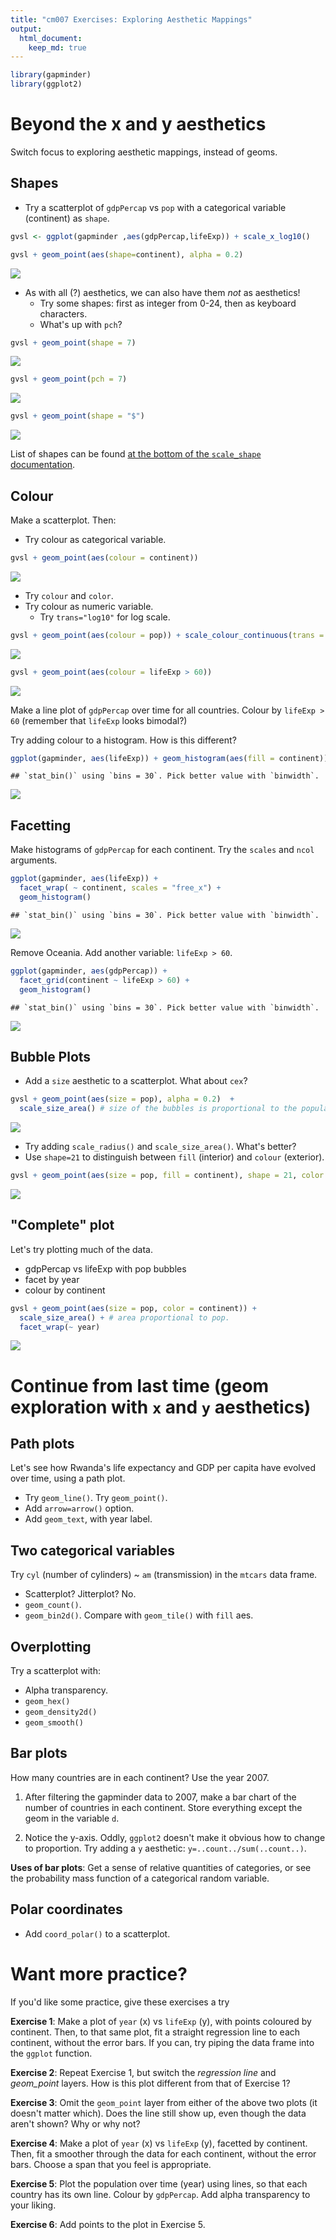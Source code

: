 ```yaml
---
title: "cm007 Exercises: Exploring Aesthetic Mappings"
output: 
  html_document:
    keep_md: true
---
```



```r
library(gapminder)
library(ggplot2)
```


# Beyond the x and y aesthetics

Switch focus to exploring aesthetic mappings, instead of geoms. 

## Shapes

- Try a scatterplot of `gdpPercap` vs `pop` with a categorical variable (continent) as `shape`.
    

```r
gvsl <- ggplot(gapminder ,aes(gdpPercap,lifeExp)) + scale_x_log10()

gvsl + geom_point(aes(shape=continent), alpha = 0.2)
```

![](cm007-exercise_files/figure-html/unnamed-chunk-2-1.png)<!-- -->

- As with all (?) aesthetics, we can also have them _not_ as aesthetics!
    - Try some shapes: first as integer from 0-24, then as keyboard characters.
    - What's up with `pch`?
    
    

```r
gvsl + geom_point(shape = 7)
```

![](cm007-exercise_files/figure-html/unnamed-chunk-3-1.png)<!-- -->

```r
gvsl + geom_point(pch = 7)
```

![](cm007-exercise_files/figure-html/unnamed-chunk-3-2.png)<!-- -->

```r
gvsl + geom_point(shape = "$")
```

![](cm007-exercise_files/figure-html/unnamed-chunk-3-3.png)<!-- -->

List of shapes can be found [at the bottom of the `scale_shape` documentation](https://ggplot2.tidyverse.org/reference/scale_shape.html).

## Colour

Make a scatterplot. Then:

- Try colour as categorical variable.


```r
gvsl + geom_point(aes(colour = continent))
```

![](cm007-exercise_files/figure-html/unnamed-chunk-4-1.png)<!-- -->

- Try `colour` and `color`. 
- Try colour as numeric variable.
    - Try `trans="log10"` for log scale.
    

```r
gvsl + geom_point(aes(colour = pop)) + scale_colour_continuous(trans = "log10")
```

![](cm007-exercise_files/figure-html/unnamed-chunk-5-1.png)<!-- -->

```r
gvsl + geom_point(aes(colour = lifeExp > 60))
```

![](cm007-exercise_files/figure-html/unnamed-chunk-5-2.png)<!-- -->

Make a line plot of `gdpPercap` over time for all countries. Colour by `lifeExp > 60` (remember that `lifeExp` looks bimodal?)


Try adding colour to a histogram. How is this different?


```r
ggplot(gapminder, aes(lifeExp)) + geom_histogram(aes(fill = continent))
```

```
## `stat_bin()` using `bins = 30`. Pick better value with `binwidth`.
```

![](cm007-exercise_files/figure-html/unnamed-chunk-6-1.png)<!-- -->


## Facetting

Make histograms of `gdpPercap` for each continent. Try the `scales` and `ncol` arguments. 


```r
ggplot(gapminder, aes(lifeExp)) +
  facet_wrap( ~ continent, scales = "free_x") + 
  geom_histogram()
```

```
## `stat_bin()` using `bins = 30`. Pick better value with `binwidth`.
```

![](cm007-exercise_files/figure-html/unnamed-chunk-7-1.png)<!-- -->

Remove Oceania. Add another variable: `lifeExp > 60`. 


```r
ggplot(gapminder, aes(gdpPercap)) +
  facet_grid(continent ~ lifeExp > 60) + 
  geom_histogram()
```

```
## `stat_bin()` using `bins = 30`. Pick better value with `binwidth`.
```

![](cm007-exercise_files/figure-html/unnamed-chunk-8-1.png)<!-- -->

## Bubble Plots

- Add a `size` aesthetic to a scatterplot. What about `cex`?


```r
gvsl + geom_point(aes(size = pop), alpha = 0.2)  + 
  scale_size_area() # size of the bubbles is proportional to the population
```

![](cm007-exercise_files/figure-html/unnamed-chunk-9-1.png)<!-- -->

- Try adding `scale_radius()` and `scale_size_area()`. What's better?
- Use `shape=21` to distinguish between `fill` (interior) and `colour` (exterior).


```r
gvsl + geom_point(aes(size = pop, fill = continent), shape = 21, color = "black", alpha = 0.2)
```

![](cm007-exercise_files/figure-html/unnamed-chunk-10-1.png)<!-- -->


## "Complete" plot

Let's try plotting much of the data.

- gdpPercap vs lifeExp with pop bubbles
- facet by year
- colour by continent


```r
gvsl + geom_point(aes(size = pop, color = continent)) + 
  scale_size_area() + # area proportional to pop.
  facet_wrap(~ year)
```

![](cm007-exercise_files/figure-html/unnamed-chunk-11-1.png)<!-- -->



# Continue from last time (geom exploration with `x` and `y` aesthetics)

## Path plots

Let's see how Rwanda's life expectancy and GDP per capita have evolved over time, using a path plot.

- Try `geom_line()`. Try `geom_point()`.
- Add `arrow=arrow()` option.
- Add `geom_text`, with year label. 


## Two categorical variables

Try `cyl` (number of cylinders) ~ `am` (transmission) in the `mtcars` data frame.

- Scatterplot? Jitterplot? No.
- `geom_count()`.
- `geom_bin2d()`. Compare with `geom_tile()` with `fill` aes.

## Overplotting

Try a scatterplot with:

- Alpha transparency.
- `geom_hex()`
- `geom_density2d()`
- `geom_smooth()`


## Bar plots

How many countries are in each continent? Use the year 2007.

1. After filtering the gapminder data to 2007, make a bar chart of the number of countries in each continent. Store everything except the geom in the variable `d`.



2. Notice the y-axis. Oddly, `ggplot2` doesn't make it obvious how to change to proportion. Try adding a `y` aesthetic: `y=..count../sum(..count..)`.



__Uses of bar plots__: Get a sense of relative quantities of categories, or see the probability mass function of a categorical random variable.



## Polar coordinates

- Add `coord_polar()` to a scatterplot.


# Want more practice?

If you'd like some practice, give these exercises a try

__Exercise 1__: Make a plot of `year` (x) vs `lifeExp` (y), with points coloured by continent. Then, to that same plot, fit a straight regression line to each continent, without the error bars. If you can, try piping the data frame into the `ggplot` function.

__Exercise 2__: Repeat Exercise 1, but switch the _regression line_ and _geom\_point_ layers. How is this plot different from that of Exercise 1?

__Exercise 3__: Omit the `geom_point` layer from either of the above two plots (it doesn't matter which). Does the line still show up, even though the data aren't shown? Why or why not?

__Exercise 4__: Make a plot of `year` (x) vs `lifeExp` (y), facetted by continent. Then, fit a smoother through the data for each continent, without the error bars. Choose a span that you feel is appropriate.

__Exercise 5__: Plot the population over time (year) using lines, so that each country has its own line. Colour by `gdpPercap`. Add alpha transparency to your liking. 

__Exercise 6__: Add points to the plot in Exercise 5.
